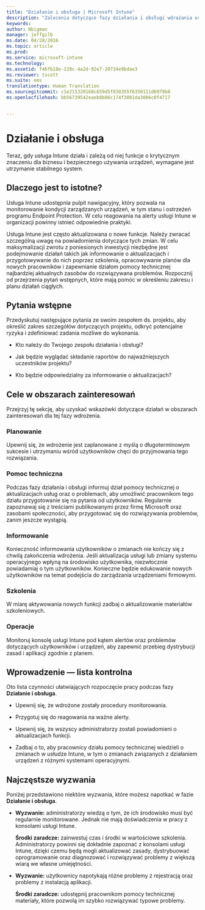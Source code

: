 ```yaml
---
title: "Działanie i obsługa | Microsoft Intune"
description: "Zalecenia dotyczące fazy działania i obsługi wdrażania usługi Intune."
keywords: 
author: Nbigman
manager: jeffgilb
ms.date: 04/28/2016
ms.topic: article
ms.prod: 
ms.service: microsoft-intune
ms.technology: 
ms.assetid: f46fb18e-228c-4a2d-92e7-20734e9bdae3
ms.reviewer: tscott
ms.suite: ems
translationtype: Human Translation
ms.sourcegitcommit: c1e215320168c659d5f838355f6350111d6979b0
ms.openlocfilehash: bb56739542eaeb8b86c174f3081da3086c0f4717


---
```


# Działanie i obsługa
Teraz, gdy usługa Intune działa i zależą od niej funkcje o krytycznym znaczeniu dla biznesu i bezpiecznego używania urządzeń, wymagane jest utrzymanie stabilnego system.

## Dlaczego jest to istotne?
Usługa Intune udostępnia pulpit nawigacyjny, który pozwala na monitorowanie kondycji zarządzanych urządzeń, w tym stanu i ostrzeżeń programu Endpoint Protection. W celu reagowania na alerty usługi Intune w organizacji powinny istnieć odpowiednie praktyki.

Usługa Intune jest często aktualizowana o nowe funkcje. Należy zwracać szczególną uwagę na powiadomienia dotyczące tych zmian.
W celu maksymalizacji zwrotu z poniesionych inwestycji niezbędne jest podejmowanie działań takich jak informowanie o aktualizacjach i przygotowywanie do nich poprzez szkolenia, opracowywanie planów dla nowych pracowników i zapewnianie działom pomocy technicznej najbardziej aktualnych zasobów do rozwiązywana problemów.
Rozpocznij od przejrzenia pytań wstępnych, które mają pomóc w określeniu zakresu i planu działań ciągłych.

## Pytania wstępne
Przedyskutuj następujące pytania ze swoim zespołem ds. projektu, aby określić zakres szczegółów dotyczących projektu, odkryć potencjalne ryzyka i zdefiniować zadania możliwe do wykonania.

-   Kto należy do Twojego zespołu działania i obsługi?

-   Jak będzie wyglądać składanie raportów do najważniejszych uczestników projektu?

-   Kto będzie odpowiedzialny za informowanie o aktualizacjach?

## Cele w obszarach zainteresowań
Przejrzyj tę sekcję, aby uzyskać wskazówki dotyczące działań w obszarach zainteresowań dla tej fazy wdrożenia.

### Planowanie
Upewnij się, że wdrożenie jest zaplanowane z myślą o długoterminowym sukcesie i utrzymaniu wśród użytkowników chęci do przyjmowania tego rozwiązania.

### Pomoc techniczna
Podczas fazy działania i obsługi informuj dział pomocy technicznej o aktualizacjach usług oraz o problemach, aby umożliwić pracownikom tego działu przygotowanie się na pytania od użytkowników. Regularnie zapoznawaj się z treściami publikowanymi przez firmę Microsoft oraz zasobami społeczności, aby przygotować się do rozwiązywania problemów, zanim jeszcze wystąpią.

### Informowanie
Konieczność informowania użytkowników o zmianach nie kończy się z chwilą zakończenia wdrożenia. Jeśli aktualizacja usługi lub zmiany systemu operacyjnego wpłyną na środowisko użytkownika, niezwłocznie powiadamiaj o tym użytkowników. Konieczne będzie edukowanie nowych użytkowników na temat podejścia do zarządzania urządzeniami firmowymi.

### Szkolenia
W miarę aktywowania nowych funkcji zadbaj o aktualizowanie materiałów szkoleniowych.

### Operacje
Monitoruj konsolę usługi Intune pod kątem alertów oraz problemów dotyczących użytkowników i urządzeń, aby zapewnić przebieg dystrybucji zasad i aplikacji zgodnie z planem.

## Wprowadzenie — lista kontrolna
Oto lista czynności ułatwiających rozpoczęcie pracy podczas fazy **Działanie i obsługa**.

-   Upewnij się, że wdrożone zostały procedury monitorowania.

-   Przygotuj się do reagowania na ważne alerty.

-   Upewnij się, że wszyscy administratorzy zostali powiadomieni o aktualizacjach funkcji.

-   Zadbaj o to, aby pracownicy działu pomocy technicznej wiedzieli o zmianach w usłudze Intune, w tym o zmianach związanych z działaniem urządzeń z różnymi systemami operacyjnymi.

## Najczęstsze wyzwania
Poniżej przedstawiono niektóre wyzwania, które możesz napotkać w fazie **Działanie i obsługa**.

-   **Wyzwanie:** administratorzy wiedzą o tym, że ich środowisko musi być regularnie monitorowane. Jednak nie mają doświadczenia w pracy z konsolami usługi Intune.

    **Środki zaradcze:** zainwestuj czas i środki w wartościowe szkolenia. Administratorzy powinni się dokładnie zapoznać z konsolami usługi Intune, dzięki czemu będą mogli aktualizować zasady, dystrybuować oprogramowanie oraz diagnozować i rozwiązywać problemy z większą wiarą we własne umiejętności.

-   **Wyzwanie:** użytkownicy napotykają różne problemy z rejestracją oraz problemy z instalacją aplikacji.

    **Środki zaradcze:** udostępnij pracownikom pomocy technicznej materiały, które pozwolą im szybko rozwiązywać typowe problemy.



<!--HONumber=Jul16_HO3-->


